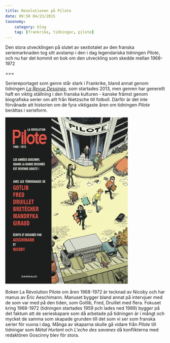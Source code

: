 ```yaml
---
title: Revolutionen på Pilote
date: 09:50 04/23/2015
taxonomy:
    category: blog
    tag: [frankrike, tidningar, pilote]
---
```

Den stora utvecklingen på slutet av sextiotalet av den franska seriemarknaden tog sitt avstamp i den i dag legendariska tidningen _Pilote_, och nu har det kommit en bok om den utveckling som skedde mellan 1968-1972

===

Seriereportaget som genre står stark i Frankrike, bland annat genom tidningen [_La Revue Dessinée_](http://www.larevuedessinee.fr/), som startades 2013, men genren har generellt haft en viktig ställning i den franska kulturen - kanske främst genom biografiska serier om allt från Nietzsche till fotboll. Därför är det inte förvånade att historien om de fyra viktigaste åren om tidningen _Pilote_ berättas i serieform.

![Boken framsida](revolution-pilote-tome-1-revolution-pilote.jpg)

Boken La Révolution Pilote om åren 1968-1972 är tecknad av Nicoby och har manus av Éric Aeschimann. Manuset bygger bland annat på intervjuer med de som var med på den tiden, som Gotlib, Fred, Druillet med flera. Fokuset kring 1968-1972 (tidningen startades 1959 pch lades ned 1989) bygger på det faktum att de serieskapare som då arbetade på tidningen är i mångt och mycket de samma som skapade grunden till det som vi ser som franska serier för vuxna i dag. Många av skaparna skulle gå vidare från _Pilote_ till tidningar som _Métal Hurlant_ och _L'echo des savanes_ då konflikterna med redaktören Goscinny blev för stora.
